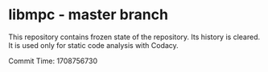 # libmpc - master branch

This repository contains frozen state of the repository.
Its history is cleared. It is used only for static code
analysis with Codacy.

Commit Time: 1708756730